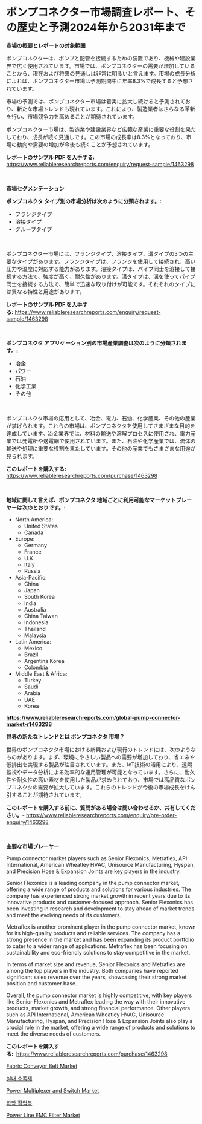 <p><h1>ポンプコネクター市場調査レポート、その歴史と予測2024年から2031年まで</h1></p><p><strong>市場の概要とレポートの対象範囲</strong></p>
<p><p>ポンプコネクターは、ポンプと配管を接続するための装置であり、機械や建設業界で広く使用されています。市場では、ポンプコネクターの需要が増加していることから、現在および将来の見通しは非常に明るいと言えます。市場の成長分析によれば、ポンプコネクター市場は予測期間中に年率8.3%で成長すると予想されています。</p><p>市場の予測では、ポンプコネクター市場は着実に拡大し続けると予測されており、新たな市場トレンドも現れています。これにより、製造業者はさらなる革新を行い、市場競争力を高めることが期待されています。</p><p>ポンプコネクター市場は、製造業や建設業界など広範な産業に重要な役割を果たしており、成長が続く見通しです。この市場の成長率は8.3%となっており、市場の動向や需要の増加が今後も続くことが予想されています。</p></p>
<p><strong>レポートのサンプル PDF を入手する:</strong> <a href="https://www.reliableresearchreports.com/enquiry/request-sample/1463298">https://www.reliableresearchreports.com/enquiry/request-sample/1463298</a></p>
<p>&nbsp;</p>
<p><strong>市場セグメンテーション</strong></p>
<p><strong>ポンプコネクタ タイプ別の市場分析は次のように分類されます。:</strong></p>
<p><ul><li>フランジタイプ</li><li>溶接タイプ</li><li>グルーブタイプ</li></ul></p>
<p>&nbsp;</p>
<p><p>ポンプコネクター市場には、フランジタイプ、溶接タイプ、溝タイプの3つの主要なタイプがあります。フランジタイプは、フランジを使用して接続され、高い圧力や温度に対応する能力があります。溶接タイプは、パイプ同士を溶接して接続する方法で、強度が高く、耐久性があります。溝タイプは、溝を使ってパイプ同士を接続する方法で、簡単で迅速な取り付けが可能です。それぞれのタイプには異なる特性と用途があります。</p></p>
<p><strong>レポートのサンプル PDF を入手する:</strong>&nbsp;<a href="https://www.reliableresearchreports.com/enquiry/request-sample/1463298">https://www.reliableresearchreports.com/enquiry/request-sample/1463298</a></p>
<p>&nbsp;</p>
<p><strong> ポンプコネクタ アプリケーション別の市場産業調査は次のように分類されます。:</strong></p>
<p><ul><li>冶金</li><li>パワー</li><li>石油</li><li>化学工業</li><li>その他</li></ul></p>
<p>&nbsp;</p>
<p><p>ポンプコネクタ市場の応用として、冶金、電力、石油、化学産業、その他の産業が挙げられます。これらの市場は、ポンプコネクタを使用してさまざまな目的を達成しています。冶金業界では、材料の輸送や溶解プロセスに使用され、電力産業では発電所や送電網で使用されています。また、石油や化学産業では、流体の輸送や処理に重要な役割を果たしています。その他の産業でもさまざまな用途が見られます。</p></p>
<p><strong>このレポートを購入する:</strong>&nbsp; <a href="https://www.reliableresearchreports.com/purchase/1463298">https://www.reliableresearchreports.com/purchase/1463298</a></p>
<p>&nbsp;</p>
<p><strong>地域に関して言えば、ポンプコネクタ 地域ごとに利用可能なマーケットプレーヤーは次のとおりです。:</strong></p>
<p><ul>
    <li>
        North America:
        <ul>
            <li>United States</li>
            <li>Canada</li>
        </ul>
    </li>
    <li>
        Europe:
        <ul>
            <li>Germany</li>
            <li>France</li>
            <li>U.K.</li>
            <li>Italy</li>
            <li>Russia</li>
        </ul>
    </li>
    <li>
        Asia-Pacific:
        <ul>
            <li>China</li>
            <li>Japan</li>
            <li>South Korea</li>
            <li>India</li>
            <li>Australia</li>
            <li>China Taiwan</li>
            <li>Indonesia</li>
            <li>Thailand</li>
            <li>Malaysia</li>
        </ul>
    </li>
    <li>
        Latin America:
        <ul>
            <li>Mexico</li>
            <li>Brazil</li>
            <li>Argentina Korea</li>
            <li>Colombia</li>
        </ul>
    </li>
    <li>
        Middle East & Africa:
        <ul>
            <li>Turkey</li>
            <li>Saudi</li>
            <li>Arabia</li>
            <li>UAE</li>
            <li>Korea</li>
        </ul>
    </li>
    </ul></p>
<p><strong><a href="https://www.reliableresearchreports.com/global-pump-connector-market-r1463298">https://www.reliableresearchreports.com/global-pump-connector-market-r1463298</a></strong>&nbsp;</p>
<p><strong>世界の新たなトレンドとは ポンプコネクタ 市場？</strong></p>
<p><p>世界のポンプコネクタ市場における新興および現行のトレンドには、次のようなものがあります。まず、環境にやさしい製品への需要が増加しており、省エネや低排出を実現する製品が注目されています。また、IoT技術の活用により、遠隔監視やデータ分析による効率的な運用管理が可能となっています。さらに、耐久性や耐久性の高い素材を使用した製品が求められており、市場では高品質なポンプコネクタの需要が拡大しています。これらのトレンドが今後の市場成長をけん引することが期待されています。</p></p>
<p><strong>このレポートを購入する前に、質問がある場合は問い合わせるか、共有してください。</strong>- <a href="https://www.reliableresearchreports.com/enquiry/pre-order-enquiry/1463298">https://www.reliableresearchreports.com/enquiry/pre-order-enquiry/1463298</a></p>
<p>&nbsp;</p>
<p><strong>主要な市場プレーヤー</strong></p>
<p><p>Pump connector market players such as Senior Flexonics, Metraflex, API International, American Wheatley HVAC, Unisource Manufacturing, Hyspan, and Precision Hose & Expansion Joints are key players in the industry.</p><p>Senior Flexonics is a leading company in the pump connector market, offering a wide range of products and solutions for various industries. The company has experienced strong market growth in recent years due to its innovative products and customer-focused approach. Senior Flexonics has been investing in research and development to stay ahead of market trends and meet the evolving needs of its customers.</p><p>Metraflex is another prominent player in the pump connector market, known for its high-quality products and reliable services. The company has a strong presence in the market and has been expanding its product portfolio to cater to a wider range of applications. Metraflex has been focusing on sustainability and eco-friendly solutions to stay competitive in the market.</p><p>In terms of market size and revenue, Senior Flexonics and Metraflex are among the top players in the industry. Both companies have reported significant sales revenue over the years, showcasing their strong market position and customer base.</p><p>Overall, the pump connector market is highly competitive, with key players like Senior Flexonics and Metraflex leading the way with their innovative products, market growth, and strong financial performance. Other players such as API International, American Wheatley HVAC, Unisource Manufacturing, Hyspan, and Precision Hose & Expansion Joints also play a crucial role in the market, offering a wide range of products and solutions to meet the diverse needs of customers.</p></p>
<p><strong>このレポートを購入する:</strong>&nbsp;&nbsp;<a href="https://www.reliableresearchreports.com/purchase/1463298">https://www.reliableresearchreports.com/purchase/1463298</a></p>
<p><p><a href="https://github.com/Whitneyboyettebo9kiw7yr13/Market-Research-Report-List-2/blob/main/fabric-conveyor-belt-market.md">Fabric Conveyor Belt Market</a></p><p><a href="https://github.com/Elenrrera7685/Market-Research-Report-List-1/blob/main/645690028360.md">실내 소독제</a></p><p><a href="https://www.linkedin.com/pulse/power-multiplexer-switch-market-size-outlook-forecast-2024-pjpqc?trackingId=dYgFFszxYrrz6rPoSQk6mg%3D%3D">Power Multiplexer and Switch Market</a></p><p><a href="https://github.com/sammyUltyylrich9067856/Market-Research-Report-List-1/blob/main/680357128361.md">화학 작업복</a></p><p><a href="https://www.linkedin.com/pulse/power-line-emc-filter-market-size-reveals-best-marketing-xex5c?trackingId=Tzd2e5pAr0cqaQFaUMqZRw%3D%3D">Power Line EMC Filter Market</a></p></p>